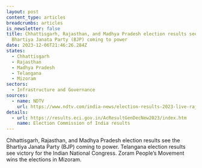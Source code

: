 ```yaml
---
layout: post
content_type: articles
breadcrumbs: articles
is_newsletter: false
title: Chhattisgarh, Rajasthan, and Madhya Pradesh election results see the
  Bhartiya Janata Party (BJP) coming to power
date: 2023-12-06T21:46:26.284Z
states:
  - Chhattisgarh
  - Rajasthan
  - Madhya Pradesh
  - Telangana
  - Mizoram
sectors:
  - Infrastructure and Governance
sources:
  - name: NDTV
    url: https://www.ndtv.com/india-news/election-results-2023-live-rajasthan-madhya-pradesh-telangana-chhattisgarh-assembly-elections-bjp-congress-brs-4626935
details:
  - url: https://results.eci.gov.in/AcResultGenDecNew2023/index.htm
    name: Election Commission of India results
---
```

Chhattisgarh, Rajasthan, and Madhya Pradesh election results see the Bhartiya Janata Party (BJP) coming to power. Telangana election results see victory for the Indian National Congress. Zoram People’s Movement wins the elections in Mizoram.
